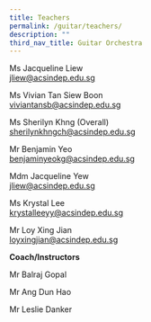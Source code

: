 ```yaml
---
title: Teachers
permalink: /guitar/teachers/
description: ""
third_nav_title: Guitar Orchestra
---
```



Ms Jacqueline Liew  
[jliew@acsindep.edu.sg](mailto:jliew@acsindep.edu.sg)

Ms Vivian Tan Siew Boon <br>
[viviantansb@acsindep.edu.sg](mailto:viviantansb@acsindep.edu.sg)

Ms Sherilyn Khng&nbsp;(Overall)  <br> 
sherilynkhngch@acsindep.edu.sg

Mr Benjamin Yeo  <br> 
benjaminyeokg@acsindep.edu.sg

Mdm Jacqueline Yew  <br> 
jliew@acsindep.edu.sg

Ms Krystal Lee  <br> 
krystalleeyy@acsindep.edu.sg

Mr Loy Xing Jian <br> 
loyxingjian@acsindep.edu.sg

**Coach/Instructors**

Mr Balraj Gopal

Mr Ang Dun Hao

Mr Leslie Danker